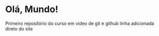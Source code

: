 # Olá, Mundo!
 Primeiro repositório do curso em video de git e github
linha adicionada direto do site
